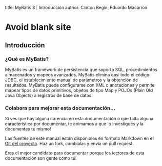 title: MyBatis 3 | Introducción
author: Clinton Begin, Eduardo Macarron

<h1 class="d-none">Avoid blank site</h1>

## Introducción

### ¿Qué es MyBatis?

MyBatis es un framework de persistencia que soporta SQL, procedimientos almacenados y mapeos avanzados. MyBatis elimina casi todo el código JDBC, el establecimiento manual de parámetros y la obtención de resultados. MyBatis puede configurarse con XML o anotaciones y permite mapear tipos de datos primitivos, objetos de tipo Map y POJOs (Plain Old Java Objects) a registros de base de datos.

### Colabora para mejorar esta documentación...

Si ves que hay alguna carencia en esta documentación o que falta alguna característica por documentar, te animamos a que lo investigues y la documentes tu mismo!

Las fuentes de este manual están disponibles en formato Markdown en el [Git del proyecto](https://github.com/mybatis/mybatis-3/tree/master/src/site). Haz un fork, cámbialas y envía un pull request.

Eres el mejor candidato para documentar porque los lectores de esta documentación son gente como tú!
